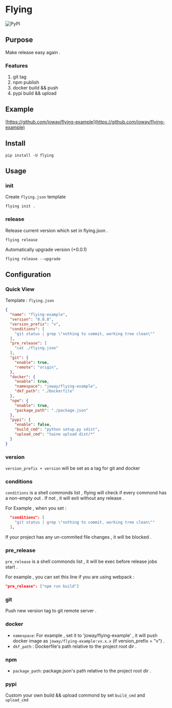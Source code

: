 # Flying

![PyPI](https://img.shields.io/pypi/v/flying.svg)

## Purpose

Make release easy again .

### Features
1. git tag
2. npm publish
3. docker build && push
4. pypi build && upload

## Example

[https://github.com/joway/flying-example](https://github.com/joway/flying-example)

## Install

```shell
pip install -U flying
```

## Usage

### init

Create `flying.json` template

```shell
flying init .
```

### release

Release current version which set in flying.json .

```shell
flying release
```

Automatically upgrade version (+0.0.1) 

```shell
flying release --upgrade
```

## Configuration

### Quick View

Template : `flying.json` 

```json
{
  "name": "flying-example",
  "version": "0.0.8",
  "version_prefix": "v",
  "conditions": [
    "git status | grep \"nothing to commit, working tree clean\""
  ],
  "pre_release": [
    "cat ./flying.json"
  ],
  "git": {
    "enable": true,
    "remote": "origin",
  },
  "docker": {
    "enable": true,
    "namespace": "joway/flying-example",
    "dkf_path": "./Dockerfile"
  },
  "npm": {
    "enable": true,
    "package_path": "./package.json"
  },
  "pypi": {
    "enable": false,
    "build_cmd": "python setup.py sdist",
    "upload_cmd": "twine upload dist/*"
  }
}
```

### version

`version_prefix + version` will be set as a tag for git and docker

### conditions

`conditions` is a shell commonds list , flying will check if every commond has a non-empty out . If not , it will exit without any release .

For Example , when you set :

```json
  "conditions": [
    "git status | grep \"nothing to commit, working tree clean\""
  ],
```

If your project has any un-commited file changes , it will be blocked .

### pre_release

`pre_release` is a shell commonds list , it will be exec before release jobs start .

For example , you can set this line if you are using webpack :

```json
"pre_release": ["npm run build"]
```

### git

Push new version tag to git remote server .

### docker

- `namespace`: For example , set it to 'joway/flying-example' , it will push docker image as `joway/flying-example:vx.x.x` (if version_prefix = "v") . 
- `dkf_path` : Dockerfile's path relative to the project root dir .

### npm

- `package_path`: package.json's path relative to the project root dir .

### pypi

Custom your own build && upload commond by set `build_cmd` and `upload_cmd`
